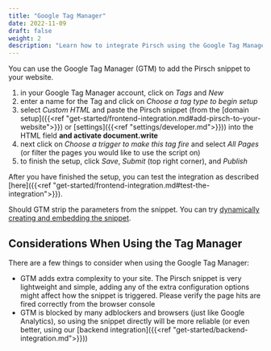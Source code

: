 ```yaml
---
title: "Google Tag Manager"
date: 2022-11-09
draft: false
weight: 2
description: "Learn how to integrate Pirsch using the Google Tag Manager."
---
```


You can use the Google Tag Manager (GTM) to add the Pirsch snippet to your website.

1. in your Google Tag Manager account, click on *Tags* and *New*
2. enter a name for the Tag and click on *Choose a tag type to begin setup*
3. select *Custom HTML* and paste the Pirsch snippet (from the [domain setup]({{<ref "get-started/frontend-integration.md#add-pirsch-to-your-website">}}) or [settings]({{<ref "settings/developer.md">}})) into the HTML field **and activate document.write**
4. next click on *Choose a trigger to make this tag fire* and select *All Pages* (or filter the pages you would like to use the script on)
5. to finish the setup, click *Save*, *Submit* (top right corner), and *Publish*

After you have finished the setup, you can test the integration as described [here]({{<ref "get-started/frontend-integration.md#test-the-integration">}}).

Should GTM strip the parameters from the snippet. You can try [dynamically creating and embedding the snippet](https://support.google.com/tagmanager/thread/18040523/what-attributes-are-preserved-on-custom-html-tags-and-what-attributes-are-stripped?hl=en).

## Considerations When Using the Tag Manager

There are a few things to consider when using the Google Tag Manager:

* GTM adds extra complexity to your site. The Pirsch snippet is very lightweight and simple, adding any of the extra configuration options might affect how the snippet is triggered. Please verify the page hits are fired correctly from the browser console
* GTM is blocked by many adblockers and browsers (just like Google Analytics), so using the snippet directly will be more reliable (or even better, using our [backend integration]({{<ref "get-started/backend-integration.md">}}))
